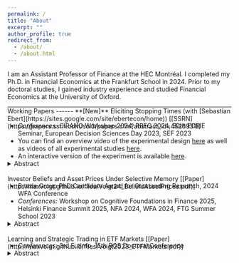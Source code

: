 ```yaml
---
permalink: /
title: "About"
excerpt: ""
author_profile: true
redirect_from: 
  - /about/
  - /about.html
---
```


I am an Assistant Professor of Finance at the HEC Montréal. I completed my Ph.D. in Financial Economics at the Frankfurt School in 2024. Prior to my doctoral studies, I gained industry experience and studied Financial Economics at the University of Oxford.

<hr style="border-top-color:black; margin-block-end:0">
Working Papers
------
**[New]** Eliciting Stopping Times (with [Sebastian Ebert](https://sites.google.com/site/ebertecon/home)) [[SSRN](https://papers.ssrn.com/sol3/papers.cfm?abstract_id=4526931)]
  <ul style="margin-top:-1.3em">
   <li><i>Conferences:</i> CIRANO Workshop 2024, RBFC 2024, 50th EGRIE Seminar, European Decision Sciences Day 2023, SEF 2023</li>
   <li>You can find an overview video of the experimental design <a href="https://youtu.be/ParT-P9gX04">here</a> as well as videos of all experimental studies <a href="https://www.youtube.com/playlist?list=PLr_xX-ToY8MNLtLLa3176gLOlw8rcNLmy">here</a>.</li>
   <li>An interactive version of the experiment is available <a href="https://rtsexpdemo.onrender.com">here</a>.</li>
  </ul>
  <details style="margin-top:-1em"><summary>Abstract</summary>We propose an experimental method to elicit stopping times. Using an interactive tool, subjects specify complete contingent plans of when to continue or stop taking a given risk. We document five main results: (1) Stopping times differ significantly between subjects. A machine-learning algorithm classifies 39% of the strategies as stop-loss and 29% as buy-and-hold. (2) Trailing stop-loss strategies are 1.5 times more common than threshold stop-loss strategies. Restricting choices to threshold strategies does not affect aggregate stopping times. (3) A structural prospect theory estimation aligns closely with an unsupervised machine-learning algorithm, suggesting a good descriptive fit of prospect theory. (4) Most subjects use path-dependence and randomization if available. (5) 60% of subjects choose their stopping time by forward instead of backward induction (26%). We also compare planned with actual (sequential) risk-taking and document the causal effects of memory, defaults, planning constraints, and planning as such on dynamic consistency.
  </details>

<br>
Investor Beliefs and Asset Prices Under Selective Memory [[Paper](http://maxvoigt.github.io/files/Voigt24_BeliefsAssetPrices.pdf)]
  <ul style="margin-top:-1.3em">
   <li>Brattle Group PhD Candidate Award for Outstanding Research, 2024 WFA Conference</li>
   <li><i>Conferences:</i> Workshop on Cognitive Foundations in Finance 2025, Helsinki Finance Summit 2025, NFA 2024, WFA 2024, FTG Summer School 2023</li>
  </ul>
  <details style="margin-top:-1em"><summary>Abstract</summary>I present a consumption-based asset pricing model in which the representative agent selectively recalls past fundamentals that resemble current fundamentals and updates beliefs as if the recalled observations are all that occurred. This similarity-weighted selective memory jointly explains important facts about belief formation, survey data, and realized asset prices. Subjective expectations overreact and are procyclical, the subjective volatility is countercyclical, and the subjective risk premium has a low volatility. In contrast, realized returns are predictably countercyclical, highly volatile, and unrelated to variation of objective risk measures. My results suggest that human memory can simultaneously account for individual-level data and aggregate asset pricing facts.
  </details>

<br>
Learning and Strategic Trading in ETF Markets [[Paper](http://maxvoigt.github.io/files/Voigt2023_ETFMarkets.pdf)]
  <ul style="margin-top:-1.3em">
   <li><i>Conferences:</i> 3rd FutInfo, 15th RGS Doctoral Conference</li>
  </ul>
  <details style="margin-top:-1em"><summary>Abstract</summary>Designated broker-dealers arbitrage away differences between the market price of an ETF and the net asset value of the underlying assets. Using a dynamic strategic trading model, I show that this arbitrage mechanism increases long-term price informativeness but reduces short-term price informativeness. The information contained in the ETF price leads to additional learning, which improves long-term price informativeness. However, traders informed about the value of an underlying asset use their informational advantage to forecast arbitrage-induced price changes of all other assets contained in the ETF. The predictability of future price changes induces speculative cross-asset trading, which reduces short-term price informativeness. Thus, regulation targeting ETFs must balance short- and long-term price informativeness.
  </details>